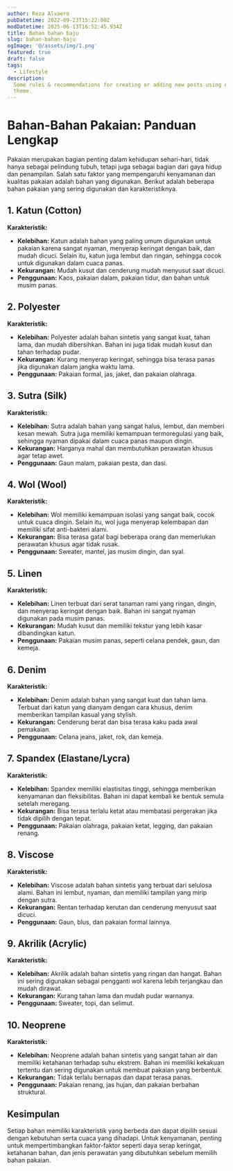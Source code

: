 ```yaml
---
author: Reza Alvaero
pubDatetime: 2022-09-23T15:22:00Z
modDatetime: 2025-06-13T16:52:45.934Z
title: Bahan bahan baju
slug: bahan-bahan-baju
ogImage: '@/assets/img/1.png'
featured: true
draft: false
tags:
  - Lifestyle
description:
  Some rules & recommendations for creating or adding new posts using AstroPaper
  theme.
---
```


# Bahan-Bahan Pakaian: Panduan Lengkap

Pakaian merupakan bagian penting dalam kehidupan sehari-hari, tidak hanya sebagai pelindung tubuh, tetapi juga sebagai bagian dari gaya hidup dan penampilan. Salah satu faktor yang mempengaruhi kenyamanan dan kualitas pakaian adalah bahan yang digunakan. Berikut adalah beberapa bahan pakaian yang sering digunakan dan karakteristiknya.

## 1. Katun (Cotton)
**Karakteristik:**
- **Kelebihan:** Katun adalah bahan yang paling umum digunakan untuk pakaian karena sangat nyaman, menyerap keringat dengan baik, dan mudah dicuci. Selain itu, katun juga lembut dan ringan, sehingga cocok untuk digunakan dalam cuaca panas.
- **Kekurangan:** Mudah kusut dan cenderung mudah menyusut saat dicuci.
- **Penggunaan:** Kaos, pakaian dalam, pakaian tidur, dan bahan untuk musim panas.

## 2. Polyester
**Karakteristik:**
- **Kelebihan:** Polyester adalah bahan sintetis yang sangat kuat, tahan lama, dan mudah dibersihkan. Bahan ini juga tidak mudah kusut dan tahan terhadap pudar.
- **Kekurangan:** Kurang menyerap keringat, sehingga bisa terasa panas jika digunakan dalam jangka waktu lama.
- **Penggunaan:** Pakaian formal, jas, jaket, dan pakaian olahraga.

## 3. Sutra (Silk)
**Karakteristik:**
- **Kelebihan:** Sutra adalah bahan yang sangat halus, lembut, dan memberi kesan mewah. Sutra juga memiliki kemampuan termoregulasi yang baik, sehingga nyaman dipakai dalam cuaca panas maupun dingin.
- **Kekurangan:** Harganya mahal dan membutuhkan perawatan khusus agar tetap awet.
- **Penggunaan:** Gaun malam, pakaian pesta, dan dasi.

## 4. Wol (Wool)
**Karakteristik:**
- **Kelebihan:** Wol memiliki kemampuan isolasi yang sangat baik, cocok untuk cuaca dingin. Selain itu, wol juga menyerap kelembapan dan memiliki sifat anti-bakteri alami.
- **Kekurangan:** Bisa terasa gatal bagi beberapa orang dan memerlukan perawatan khusus agar tidak rusak.
- **Penggunaan:** Sweater, mantel, jas musim dingin, dan syal.

## 5. Linen
**Karakteristik:**
- **Kelebihan:** Linen terbuat dari serat tanaman rami yang ringan, dingin, dan menyerap keringat dengan baik. Bahan ini sangat nyaman digunakan pada musim panas.
- **Kekurangan:** Mudah kusut dan memiliki tekstur yang lebih kasar dibandingkan katun.
- **Penggunaan:** Pakaian musim panas, seperti celana pendek, gaun, dan kemeja.

## 6. Denim
**Karakteristik:**
- **Kelebihan:** Denim adalah bahan yang sangat kuat dan tahan lama. Terbuat dari katun yang dianyam dengan cara khusus, denim memberikan tampilan kasual yang stylish.
- **Kekurangan:** Cenderung berat dan bisa terasa kaku pada awal pemakaian.
- **Penggunaan:** Celana jeans, jaket, rok, dan kemeja.

## 7. Spandex (Elastane/Lycra)
**Karakteristik:**
- **Kelebihan:** Spandex memiliki elastisitas tinggi, sehingga memberikan kenyamanan dan fleksibilitas. Bahan ini dapat kembali ke bentuk semula setelah meregang.
- **Kekurangan:** Bisa terasa terlalu ketat atau membatasi pergerakan jika tidak dipilih dengan tepat.
- **Penggunaan:** Pakaian olahraga, pakaian ketat, legging, dan pakaian renang.

## 8. Viscose
**Karakteristik:**
- **Kelebihan:** Viscose adalah bahan sintetis yang terbuat dari selulosa alami. Bahan ini lembut, nyaman, dan memiliki tampilan yang mirip dengan sutra.
- **Kekurangan:** Rentan terhadap kerutan dan cenderung menyusut saat dicuci.
- **Penggunaan:** Gaun, blus, dan pakaian formal lainnya.

## 9. Akrilik (Acrylic)
**Karakteristik:**
- **Kelebihan:** Akrilik adalah bahan sintetis yang ringan dan hangat. Bahan ini sering digunakan sebagai pengganti wol karena lebih terjangkau dan mudah dirawat.
- **Kekurangan:** Kurang tahan lama dan mudah pudar warnanya.
- **Penggunaan:** Sweater, topi, dan selimut.

## 10. Neoprene
**Karakteristik:**
- **Kelebihan:** Neoprene adalah bahan sintetis yang sangat tahan air dan memiliki ketahanan terhadap suhu ekstrem. Bahan ini memiliki kekakuan tertentu dan sering digunakan untuk membuat pakaian yang berbentuk.
- **Kekurangan:** Tidak terlalu bernapas dan dapat terasa panas.
- **Penggunaan:** Pakaian renang, jas hujan, dan pakaian berbahan struktural.

## Kesimpulan
Setiap bahan memiliki karakteristik yang berbeda dan dapat dipilih sesuai dengan kebutuhan serta cuaca yang dihadapi. Untuk kenyamanan, penting untuk mempertimbangkan faktor-faktor seperti daya serap keringat, ketahanan bahan, dan jenis perawatan yang dibutuhkan sebelum memilih bahan pakaian.


